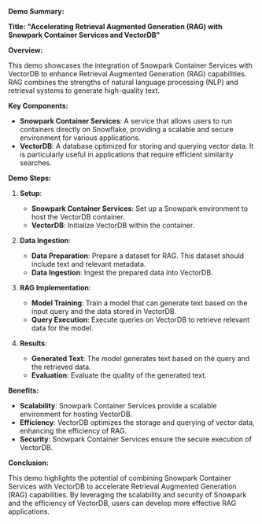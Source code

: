 **Demo Summary:**

**Title:** **"Accelerating Retrieval Augmented Generation (RAG) with Snowpark Container Services and VectorDB"**

**Overview:**

This demo showcases the integration of Snowpark Container Services with VectorDB to enhance Retrieval Augmented Generation (RAG) capabilities. RAG combines the strengths of natural language processing (NLP) and retrieval systems to generate high-quality text.

**Key Components:**

- **Snowpark Container Services**: A service that allows users to run containers directly on Snowflake, providing a scalable and secure environment for various applications.
- **VectorDB**: A database optimized for storing and querying vector data. It is particularly useful in applications that require efficient similarity searches.

**Demo Steps:**

1. **Setup**: 
   - **Snowpark Container Services**: Set up a Snowpark environment to host the VectorDB container.
   - **VectorDB**: Initialize VectorDB within the container.

2. **Data Ingestion**: 
   - **Data Preparation**: Prepare a dataset for RAG. This dataset should include text and relevant metadata.
   - **Data Ingestion**: Ingest the prepared data into VectorDB.

3. **RAG Implementation**: 
   - **Model Training**: Train a model that can generate text based on the input query and the data stored in VectorDB.
   - **Query Execution**: Execute queries on VectorDB to retrieve relevant data for the model.

4. **Results**: 
   - **Generated Text**: The model generates text based on the query and the retrieved data.
   - **Evaluation**: Evaluate the quality of the generated text.

**Benefits:**

- **Scalability**: Snowpark Container Services provide a scalable environment for hosting VectorDB.
- **Efficiency**: VectorDB optimizes the storage and querying of vector data, enhancing the efficiency of RAG.
- **Security**: Snowpark Container Services ensure the secure execution of VectorDB.

**Conclusion:**

This demo highlights the potential of combining Snowpark Container Services with VectorDB to accelerate Retrieval Augmented Generation (RAG) capabilities. By leveraging the scalability and security of Snowpark and the efficiency of VectorDB, users can develop more effective RAG applications.